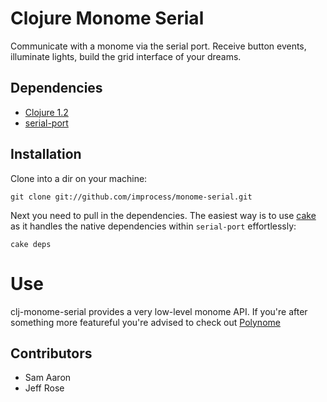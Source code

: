 Clojure Monome Serial
=====================

Communicate with a monome via the serial port. Receive button events, illuminate lights, build the grid interface of your dreams.

## Dependencies

* [Clojure 1.2](http://clojure.org)
* [serial-port](http://github.com/samaaron/serial-port)

## Installation

Clone into a dir on your machine:

    git clone git://github.com/improcess/monome-serial.git

Next you need to pull in the dependencies. The easiest way is to use [cake](http://clojure-cake.org/) as it handles the native dependencies within `serial-port` effortlessly:

    cake deps

Use
===

clj-monome-serial provides a very low-level monome API. If you're after something more featureful you're advised to check out [Polynome](https://github.com/improcess/polynome)

Contributors
------------

* Sam Aaron
* Jeff Rose
